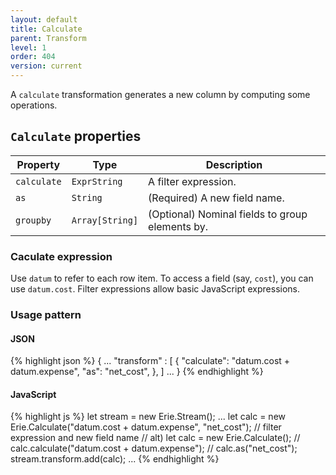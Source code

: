 ```yaml
---
layout: default
title: Calculate
parent: Transform
level: 1
order: 404
version: current
---
```


A `calculate` transformation generates a new column by computing some operations.

## `Calculate` properties

| Property | Type | Description |
| -------- | ---- | ----------- |
| `calculate` | `ExprString` | A filter expression. |
| `as` | `String` | (Required) A new field name. |
| `groupby` | `Array[String]` | (Optional) Nominal fields to group elements by. |

### Caculate expression

Use `datum` to refer to each row item.
To access a field (say, `cost`), you can use `datum.cost`.
Filter expressions allow basic JavaScript expressions.

### Usage pattern

<code-groups>
<code-group>
<h4>JSON</h4>
{% highlight json %}
{
  ...
  "transform" : [
    {
      "calculate": "datum.cost + datum.expense",
      "as": "net_cost",
    },
  ]
  ...
}
{% endhighlight %}
</code-group>
<code-group>
<h4>JavaScript</h4>
{% highlight js %}
let stream = new Erie.Stream();
...
let calc = new Erie.Calculate("datum.cost + datum.expense", "net_cost"); // filter expression and new field name
// alt) let calc = new Erie.Calculate();
//      calc.calculate("datum.cost + datum.expense");
//      calc.as("net_cost");
stream.transform.add(calc);
...
{% endhighlight %}
</code-group>
</code-groups>
